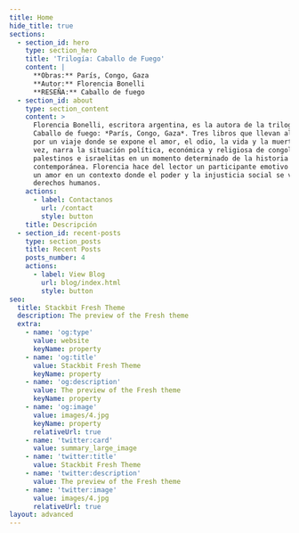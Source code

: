 ```yaml
---
title: Home
hide_title: true
sections:
  - section_id: hero
    type: section_hero
    title: 'Trilogía: Caballo de Fuego'
    content: |
      **Obras:** París, Congo, Gaza
      **Autor:** Florencia Bonelli
      **RESEÑA:** Caballo de fuego
  - section_id: about
    type: section_content
    content: >
      Florencia Bonelli, escritora argentina, es la autora de la trilogía
      Caballo de fuego: *París, Congo, Gaza*. Tres libros que llevan al lector
      por un viaje donde se expone el amor, el odio, la vida y la muerte. A su
      vez, narra la situación política, económica y religiosa de congoleños,
      palestinos e israelitas en un momento determinado de la historia
      contemporánea. Florencia hace del lector un participante emotivo por vivir
      un amor en un contexto donde el poder y la injusticia social se visten de
      derechos humanos.
    actions:
      - label: Contactanos
        url: /contact
        style: button
    title: Descripción
  - section_id: recent-posts
    type: section_posts
    title: Recent Posts
    posts_number: 4
    actions:
      - label: View Blog
        url: blog/index.html
        style: button
seo:
  title: Stackbit Fresh Theme
  description: The preview of the Fresh theme
  extra:
    - name: 'og:type'
      value: website
      keyName: property
    - name: 'og:title'
      value: Stackbit Fresh Theme
      keyName: property
    - name: 'og:description'
      value: The preview of the Fresh theme
      keyName: property
    - name: 'og:image'
      value: images/4.jpg
      keyName: property
      relativeUrl: true
    - name: 'twitter:card'
      value: summary_large_image
    - name: 'twitter:title'
      value: Stackbit Fresh Theme
    - name: 'twitter:description'
      value: The preview of the Fresh theme
    - name: 'twitter:image'
      value: images/4.jpg
      relativeUrl: true
layout: advanced
---
```

